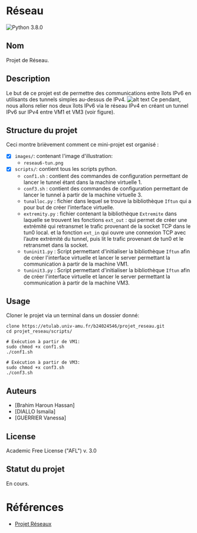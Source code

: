 # Réseau
![Python 3.8.0](https://img.shields.io/badge/Python-3.8.0-yellow?style=plastic)
<!-- ```
cd existing_repo
git remote add origin https://etulab.univ-amu.fr/master-1/complexite.git
git branch -M main
git push -uf origin main
``` -->

## Nom
Projet de Réseau.

## Description
Le but de ce projet est de permettre des communications entre îlots IPv6 en utilisants des tunnels simples au-dessus de IPv4.
![alt text](https://etulab.univ-amu.fr/b24024546/projet_reseau/-/blob/main/images/reseau6-tun.png?raw=true)
Ce pendant, nous allons relier nos deux îlots IPv6 via le réseau IPv4 en créant un tunnel IPv6 sur IPv4 entre VM1 et VM3 (voir figure).

## Structure du projet

Ceci montre brièvement comment ce mini-projet est organisé :

- [x] `images/`: contenant l'image d'illustration:
    - `reseau6-tun.png` 
- [x] `scripts/`: contient tous les scripts python.
    - `conf1.sh` : contient des commandes de configuration permettant de lancer le tunnel étant dans la machine virtuelle 1.
    - `conf3.sh` : contient des commandes de configuration permettant de lancer le tunnel à partir de la machine virtuelle 3.
    - `tunalloc.py` : fichier dans lequel se trouve la bibliothèque `Iftun` qui a pour but de créer l’interface virtuelle.
    - `extremity.py` : fichier contenant la bibliothèque `Extremite` dans laquelle se trouvent les fonctions `ext_out` : qui permet de créer une extrémité qui retransmet le trafic provenant de la socket TCP dans le tun0 local. et la fonction `ext_in`  qui ouvre une connexion TCP avec l’autre extrémité du tunnel, puis lit le trafic provenant de tun0 et le retransmet dans la socket.
    - `tuninit1.py` : Script permettant d'initialiser la bibliothèque `Iftun` afin de créer l'interface virtuelle et lancer le server permettant la communication à partir de la machine VM1.
    - `tuninit3.py` : Script permettant d'initialiser la bibliothèque `Iftun` afin de créer l'interface virtuelle et lancer le server permettant la communication à partir de la machine VM3.
		



## Usage
Cloner le projet via un terminal dans un dossier donné:
```
clone https://etulab.univ-amu.fr/b24024546/projet_reseau.git
cd projet_reseau/scripts/

# Exécution à partir de VM1:
sudo chmod +x conf1.sh
./conf1.sh

# Exécution à partir de VM3:
sudo chmod +x conf3.sh
./conf3.sh
```

## Auteurs 
- [Brahim Haroun Hassan]
- [DIALLO Ismaila]
- [GUERRIER Vanessa]


## License
Academic Free License ("AFL") v. 3.0

## Statut du projet
En cours.

# Références

- [Projet Réseaux](https://pageperso.lis-lab.fr/emmanuel.godard/enseignement/tps-reseaux/projet/)